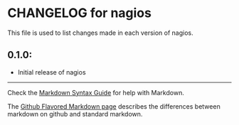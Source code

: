 # CHANGELOG for nagios

This file is used to list changes made in each version of nagios.

## 0.1.0:

* Initial release of nagios

- - -
Check the [Markdown Syntax Guide](http://daringfireball.net/projects/markdown/syntax) for help with Markdown.

The [Github Flavored Markdown page](http://github.github.com/github-flavored-markdown/) describes the differences between markdown on github and standard markdown.

